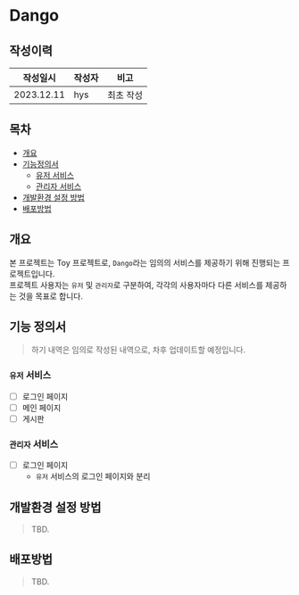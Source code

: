 # Dango

## 작성이력
| 작성일시       | 작성자 | 비고    |
|------------|-----|-------|
| 2023.12.11 | hys | 최초 작성 |

## 목차
* [개요](#개요)
* [기능정의서](#기능-정의서)
    * [유저 서비스](#유저-서비스)
    * [관리자 서비스](#관리자-서비스)
* [개발환경 설정 방법](#개발환경-설정-방법)
* [배포방법](#배포방법)

## 개요
본 프로젝트는 Toy 프로젝트로, `Dango`라는 임의의 서비스를 제공하기 위해 진행되는 프로젝트입니다. \
프로젝트 사용자는 `유저` 및 `관리자`로 구분하여, 각각의 사용자마다 다른 서비스를 제공하는 것을 목표로 합니다.

## 기능 정의서
> 하기 내역은 임의로 작성된 내역으로, 차후 업데이트할 예정입니다.
### `유저` 서비스
* [ ] 로그인 페이지
* [ ] 메인 페이지
* [ ] 게시판
### `관리자` 서비스
* [ ] 로그인 페이지
    * `유저` 서비스의 로그인 페이지와 분리

## 개발환경 설정 방법
> TBD.

## 배포방법
> TBD.
